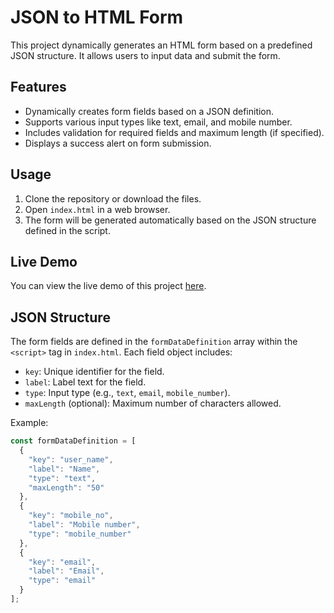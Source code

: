 # JSON to HTML Form

This project dynamically generates an HTML form based on a predefined JSON structure. It allows users to input data and submit the form.

## Features

- Dynamically creates form fields based on a JSON definition.
- Supports various input types like text, email, and mobile number.
- Includes validation for required fields and maximum length (if specified).
- Displays a success alert on form submission.

## Usage

1. Clone the repository or download the files.
2. Open `index.html` in a web browser.
3. The form will be generated automatically based on the JSON structure defined in the script.

## Live Demo

You can view the live demo of this project [here](https://noobwolf1.github.io/json-to-html-form/).

## JSON Structure

The form fields are defined in the `formDataDefinition` array within the `<script>` tag in `index.html`. Each field object includes:

- `key`: Unique identifier for the field.
- `label`: Label text for the field.
- `type`: Input type (e.g., `text`, `email`, `mobile_number`).
- `maxLength` (optional): Maximum number of characters allowed.

Example:
```javascript
const formDataDefinition = [
  {
    "key": "user_name",
    "label": "Name",
    "type": "text",
    "maxLength": "50"
  },
  {
    "key": "mobile_no",
    "label": "Mobile number",
    "type": "mobile_number"
  },
  {
    "key": "email",
    "label": "Email",
    "type": "email"
  }
];
```
